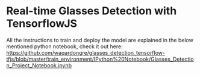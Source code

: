# Real-time Glasses Detection with TensorflowJS

All the instructions to train and deploy the model are explained in the below mentioned python notebook, check it out here: https://github.com/waqardongre/glasses_detection_tensorflow-tfjs/blob/master/train_environment/IPython%20Notebook/Glasses_Detection_Project_Notebook.ipynb
